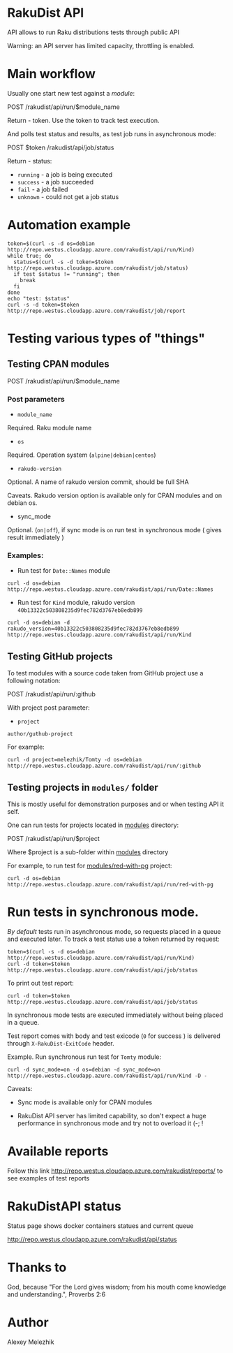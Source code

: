# RakuDist API

API allows to run Raku distributions tests through public API

Warning: an API server has limited capacity, throttling is enabled.

# Main workflow

Usually one start new test against a _module_: 

POST /rakudist/api/run/$module_name

Return - token. Use the token to track test execution.

And polls test status and results, as test job runs in asynchronous mode:

POST $token /rakudist/api/job/status

Return - status:

* `running` - a job is being executed
* `success` - a job succeeded
* `fail` - a job failed
* `unknown` - could not get a job status


# Automation example

```
token=$(curl -s -d os=debian http://repo.westus.cloudapp.azure.com/rakudist/api/run/Kind)
while true; do
  status=$(curl -s -d token=$token http://repo.westus.cloudapp.azure.com/rakudist/job/status)
  if test $status != "running"; then
    break
  fi
done
echo "test: $status"
curl -s -d token=$token http://repo.westus.cloudapp.azure.com/rakudist/job/report
```

# Testing various types of "things"

## Testing CPAN modules

POST /rakudist/api/run/$module_name

### Post parameters

- `module_name` 

Required. Raku module name

- `os` 

Required. Operation system (`alpine|debian|centos`)

- `rakudo-version`
 
Optional. A name of rakudo version commit, should be full SHA

Caveats. Rakudo version option is available only for CPAN modules and on debian os.

* sync_mode

Optional. (`on|off`), if sync mode is `on` run test in synchronous mode ( gives result immediately )

### Examples:

* Run test for `Date::Names` module

`curl -d os=debian http://repo.westus.cloudapp.azure.com/rakudist/api/run/Date::Names`

* Run test for `Kind` module, rakudo version `40b13322c503808235d9fec782d3767eb8edb899`

`curl -d os=debian -d rakudo_version=40b13322c503808235d9fec782d3767eb8edb899 http://repo.westus.cloudapp.azure.com/rakudist/api/run/Kind`

## Testing GitHub projects

To test modules with a source code taken from GitHub project use a following notation:

POST /rakudist/api/run/:github

With project post parameter:

- `project`

`author/guthub-project`

For example:

`curl -d project=melezhik/Tomty -d os=debian http://repo.westus.cloudapp.azure.com/rakudist/api/run/:github`


## Testing projects in `modules/` folder

This is mostly useful for demonstration purposes and or when testing API it self.

One can run tests for projects located in [modules](https://github.com/melezhik/RakuDist/tree/master/modules/) directory:

POST  /rakudist/api/run/$project

Where $project is a sub-folder within [modules](https://github.com/melezhik/RakuDist/tree/master/modules/) directory

For example, to run test for [modules/red-with-pg](https://github.com/melezhik/RakuDist/tree/master/modules/red-with-pg)  project:

`curl -d os=debian http://repo.westus.cloudapp.azure.com/rakudist/api/run/red-with-pg`

# Run tests in synchronous mode.

_By default_ tests run in asynchronous mode, so requests placed in a queue and executed later. 
To track a test status use a token returned by request:

```
token=$(curl -s -d os=debian http://repo.westus.cloudapp.azure.com/rakudist/api/run/Kind)
curl -d token=$token http://repo.westus.cloudapp.azure.com/rakudist/api/job/status
```
To print out test report:

`curl -d token=$token http://repo.westus.cloudapp.azure.com/rakudist/api/job/status`

In synchronous mode tests are executed immediately without being placed in a queue. 

Test report comes with body and test exicode (`0` for success ) is delivered through `X-RakuDist-ExitCode` header.

Example. Run synchronous run test for `Tomty` module:

`curl -d sync_mode=on -d os=debian -d sync_mode=on http://repo.westus.cloudapp.azure.com/rakudist/api/run/Kind -D -`

Caveats:

* Sync mode is available only for CPAN modules

* RakuDist API server has limited capability, so don't expect a huge performance in synchronous mode and try not to overload it (-; !

# Available reports

Follow this link http://repo.westus.cloudapp.azure.com/rakudist/reports/ to see examples of test reports

# RakuDistAPI status

Status page shows docker containers statues and current queue

http://repo.westus.cloudapp.azure.com/rakudist/api/status

# Thanks to

God, because "For the Lord gives wisdom; from his mouth come knowledge and understanding.", Proverbs 2:6

# Author

Alexey Melezhik

